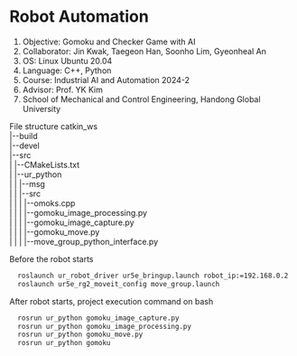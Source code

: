 # Robot Automation
1. Objective: Gomoku and Checker Game with AI
2. Collaborator: Jin Kwak, Taegeon Han, Soonho Lim, Gyeonheal An
3. OS: Linux Ubuntu 20.04
4. Language: C++, Python
5. Course: Industrial AI and Automation 2024-2
6. Advisor: Prof. YK Kim
7. School of Mechanical and Control Engineering, Handong Global University

File structure
catkin_ws   
|--build   
|--devel   
|--src   
|    |--CMakeLists.txt   
|    |--ur_python   
|    |      |--msg   
|    |      |--src   
|    |      |   |--omoks.cpp   
|    |      |   |--gomoku_image_processing.py   
|    |      |   |--gomoku_image_capture.py   
|    |      |   |--gomoku_move.py   
|    |      |   |--move_group_python_interface.py     
                
Before the robot starts
``` bash
  roslaunch ur_robot_driver ur5e_bringup.launch robot_ip:=192.168.0.2
  roslaunch ur5e_rg2_moveit_config move_group.launch
```
After robot starts, project execution command on bash
``` bash
  rosrun ur_python gomoku_image_capture.py
  rosrun ur_python gomoku_image_processing.py
  rosrun ur_python gomoku_move.py
  rosrun ur_python gomoku
```

